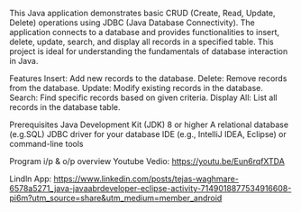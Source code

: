 This Java application demonstrates basic CRUD (Create, Read, Update, Delete) operations using JDBC (Java Database Connectivity). 
The application connects to a database and provides functionalities to insert, delete, update, search, and display all records in a specified table. 
This project is ideal for understanding the fundamentals of database interaction in Java.

Features
Insert: Add new records to the database.
Delete: Remove records from the database.
Update: Modify existing records in the database.
Search: Find specific records based on given criteria.
Display All: List all records in the database table.

Prerequisites
Java Development Kit (JDK) 8 or higher
A relational database (e.g.SQL)
JDBC driver for your database
IDE (e.g., IntelliJ IDEA, Eclipse) or command-line tools

Program i/p & o/p overview Youtube Vedio: https://youtu.be/Eun6rqfXTDA

Lindln App: https://www.linkedin.com/posts/tejas-waghmare-6578a5271_java-javaabrdeveloper-eclipse-activity-7149018877534916608-pi6m?utm_source=share&utm_medium=member_android


